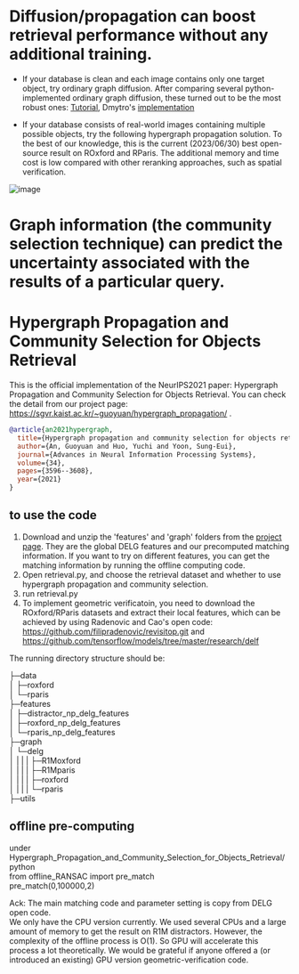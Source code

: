 # Diffusion/propagation can boost retrieval performance without any additional training.
* If your database is clean and each image contains only one target object, try ordinary graph diffusion. After comparing several python-implemented ordinary graph diffusion, these turned out to be the most robust ones: [Tutorial](https://github.com/anguoyuan/Diffusion-for-retrievl-python), Dmytro's [implementation](https://github.com/ducha-aiki/manifold-diffusion)

* If your database consists of real-world images containing multiple possible objects, try the following hypergraph propagation solution. To the best of our knowledge, this is the current (2023/06/30) best open-source result on ROxford and RParis. The additional memory and time cost is low compared with other reranking approaches, such as spatial verification.

 ![image](https://github.com/anguoyuan/Hypergraph-Propagation-and-Community-Selection-for-Objects-Retrieval/assets/91877920/0fff873c-bfc7-4a62-a474-aece7ee2a22b)

# Graph information (the community selection technique) can predict the uncertainty associated with the results of a particular query.

# Hypergraph Propagation and Community Selection for Objects Retrieval
This is the official implementation of the NeurIPS2021 paper: Hypergraph Propagation and Community Selection for Objects Retrieval. You can check the detail from our project page: https://sgvr.kaist.ac.kr/~guoyuan/hypergraph_propagation/ . 

```bibtex
@article{an2021hypergraph,
  title={Hypergraph propagation and community selection for objects retrieval},
  author={An, Guoyuan and Huo, Yuchi and Yoon, Sung-Eui},
  journal={Advances in Neural Information Processing Systems},
  volume={34},
  pages={3596--3608},
  year={2021}
}
```

## to use the code  
1. Download and unzip the 'features' and 'graph' folders from the [project page](https://sgvr.kaist.ac.kr/~guoyuan/hypergraph_propagation/). They are the global DELG features and our precomputed matching information. If you want to try on different features, you can get the matching information by running the offline computing code.
2. Open retrieval.py, and choose the retrieval dataset and whether to use hypergraph propagation and community selection.  
3. run retrieval.py  
4. To implement geometric verificatoin, you need to download the ROxford/RParis datasets and extract their local features, which can be achieved by using Radenovic and Cao's open code: https://github.com/filipradenovic/revisitop.git and https://github.com/tensorflow/models/tree/master/research/delf  

The running directory structure should be:

├─data  
│  ├─roxford  
│  └─rparis  
├─features  
│  ├─distractor_np_delg_features   
│  ├─roxford_np_delg_features   
│  └─rparis_np_delg_features  
├─graph  
│  └─delg  
│ | | | ├─R1Moxford  
│ | | | ├─R1Mparis  
│ | | | ├─roxford  
│ | | | └─rparis  
├─utils  

## offline pre-computing  
under Hypergraph_Propagation_and_Community_Selection_for_Objects_Retrieval/  
python  
from offline_RANSAC import pre_match   
pre_match(0,100000,2)  

Ack: The main matching code and parameter setting is copy from DELG open code.  
We only have the CPU version currently. We used several CPUs and a large amount of memory to get the result on R1M distractors. However, the complexity of the offline process is O(1). So GPU will accelerate this process a lot theoretically.
We would be grateful if anyone offered a (or introduced an existing) GPU version geometric-verification code.
